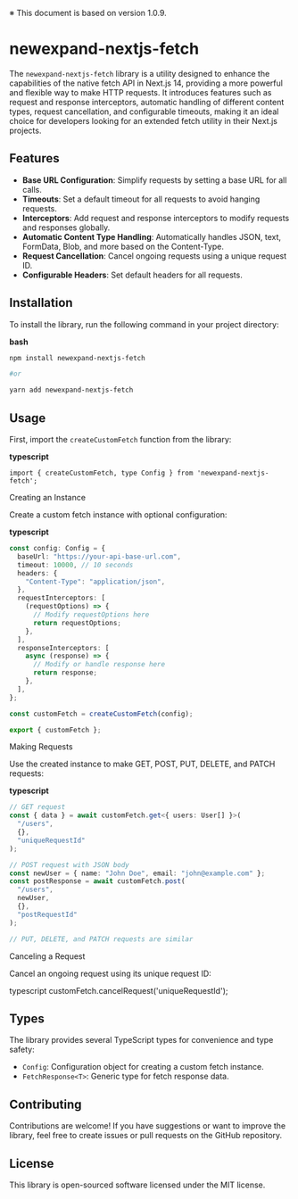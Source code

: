 ※ This document is based on version 1.0.9.

# newexpand-nextjs-fetch

The `newexpand-nextjs-fetch` library is a utility designed to enhance the capabilities of the native fetch API in Next.js 14, providing a more powerful and flexible way to make HTTP requests. It introduces features such as request and response interceptors, automatic handling of different content types, request cancellation, and configurable timeouts, making it an ideal choice for developers looking for an extended fetch utility in their Next.js projects.

## Features

- **Base URL Configuration**: Simplify requests by setting a base URL for all calls.
- **Timeouts**: Set a default timeout for all requests to avoid hanging requests.
- **Interceptors**: Add request and response interceptors to modify requests and responses globally.
- **Automatic Content Type Handling**: Automatically handles JSON, text, FormData, Blob, and more based on the Content-Type.
- **Request Cancellation**: Cancel ongoing requests using a unique request ID.
- **Configurable Headers**: Set default headers for all requests.

## Installation

To install the library, run the following command in your project directory:

**bash**

```bash
npm install newexpand-nextjs-fetch

#or

yarn add newexpand-nextjs-fetch
```

## Usage

First, import the `createCustomFetch` function from the library:

**typescript**

```
import { createCustomFetch, type Config } from 'newexpand-nextjs-fetch';
```

Creating an Instance

Create a custom fetch instance with optional configuration:

**typescript**

```typescript
const config: Config = {
  baseUrl: "https://your-api-base-url.com",
  timeout: 10000, // 10 seconds
  headers: {
    "Content-Type": "application/json",
  },
  requestInterceptors: [
    (requestOptions) => {
      // Modify requestOptions here
      return requestOptions;
    },
  ],
  responseInterceptors: [
    async (response) => {
      // Modify or handle response here
      return response;
    },
  ],
};

const customFetch = createCustomFetch(config);

export { customFetch };
```

Making Requests

Use the created instance to make GET, POST, PUT, DELETE, and PATCH requests:

**typescript**

```typescript
// GET request
const { data } = await customFetch.get<{ users: User[] }>(
  "/users",
  {},
  "uniqueRequestId"
);

// POST request with JSON body
const newUser = { name: "John Doe", email: "john@example.com" };
const postResponse = await customFetch.post(
  "/users",
  newUser,
  {},
  "postRequestId"
);

// PUT, DELETE, and PATCH requests are similar
```

Canceling a Request

Cancel an ongoing request using its unique request ID:

typescript
customFetch.cancelRequest('uniqueRequestId');

## Types

The library provides several TypeScript types for convenience and type safety:

- `Config`: Configuration object for creating a custom fetch instance.
- `FetchResponse<T>`: Generic type for fetch response data.

## Contributing

Contributions are welcome! If you have suggestions or want to improve the library, feel free to create issues or pull requests on the GitHub repository.

## License

This library is open-sourced software licensed under the MIT license.
